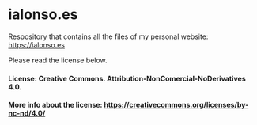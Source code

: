 # ialonso.es

Respository that contains all the files of my personal website: https://ialonso.es

Please read the license below.

#### License: Creative Commons. Attribution-NonComercial-NoDerivatives 4.0.
#### More info about the license: https://creativecommons.org/licenses/by-nc-nd/4.0/
